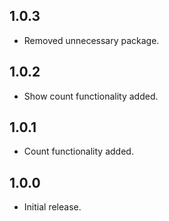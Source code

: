 ## 1.0.3

- Removed unnecessary package.

## 1.0.2

- Show count functionality added.

## 1.0.1

- Count functionality added.

## 1.0.0

- Initial release.
